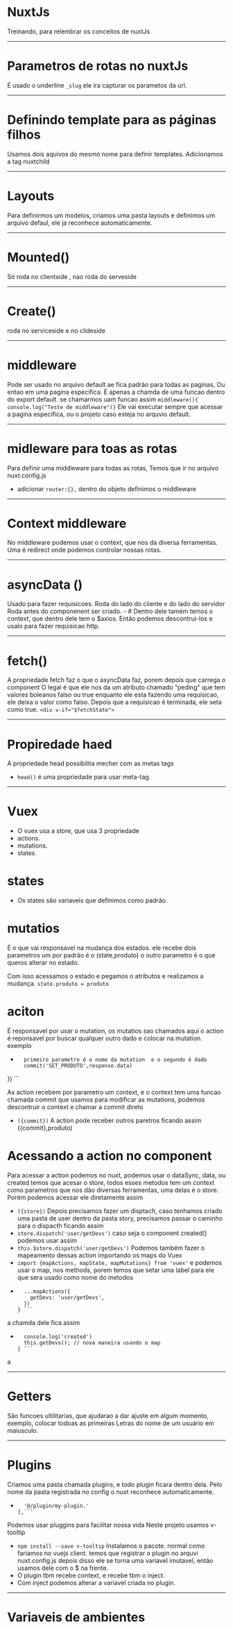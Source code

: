 # NuxtJs
Treinando, para relembrar os conceitos de nuxtJs

----------------------------------------------------------------------------

# Parametros de rotas no nuxtJs
É usado o underline ``` _slug ``` ele ira capturar os parametos da url.

----------------------------------------------------------------------------
# Definindo template para as páginas filhos
Usamos dois aquivos do mesmo nome para definir templates. Adicionamos a tag nuxtchild

----------------------------------------------------------------------------
# Layouts
Para definirmos um modelos, criamos uma pasta layouts
e definimos um arquivo defaul, ele ja reconhece automaticamente.

----------------------------------------------------------------------------
# Mounted() 
Só roda no clientside , nao roda do serveside


----------------------------------------------------------------------------
# Create()
 roda no serviceside e no clideside



----------------------------------------------------------------------------
# middleware
Pode ser usado no arquivo default ae fica padrão para todas as paginas,
Ou entao em uma pagina especifica. É apenas a chamda de uma funcao dentro do export default.
se chamarmos uam funcao assim ``` middleware(){ console.log("Teste de middleware")} ``` Ele vai executar sempre que acessar a pagina especifica, ou o projeto caso esteja no arquvio default.

----------------------------------------------------------------------------
# midleware para toas as rotas
Para definir uma middleware para todas as rotas,
Temos que ir no arquivo nuxt.config.js 
- adicionar ```router:{},``` dentro do objeto definimos o middleware

----------------------------------------------------------------------------
# Context middleware
No middleware podemos usar o context, que nos da diversa ferramentas.
Uma é redirect onde podemos controlar nossas rotas.

----------------------------------------------------------------------------
# asyncData ()
Usado para fazer requisicoes. Roda do lado do cliente e do lado do servidor
Roda antes do componenent ser criado.
    - # Dentro dele tamém temos o context, que dentro dele tem o $axios.
Então podemos descontrui-los e usalo para fazer requisicao http.

----------------------------------------------------------------------------
# fetch()
A propriedade fetch faz o que o asyncData faz, porem depois que carrega o component
O legal é que ele nos da um atributo chamado "peding" que tem valores boleanos falso ou true
enquanto ele esta fazendo uma requisicao, ele deixa o valor como falso.
Depois que a requisicao é terminada, ele seta como true.
```<div v-if="$fetchState"> ```

-----------------------------------------------------------------------------
# Propiredade haed
A propriedade head possibilita mecher com as metas tags
- ``` head() ``` é uma propriedade para usar meta-tag.

------------------------------------------------------------------------ 

# Vuex
- O vuex usa a store, que usa 3 propriedade
- actions.
- mutations.
- states.

# states
- Os states são variaveis que definimos como padrão.

# mutatios
É o que vai responsavel na mudança dos estados.
ele recebe dois parametros um por padrão é o (state,produto)
o outro parametro é o que queros alterar no estado.

Com isso acessamos o estado e pegamos o atributos e realizamos a mudança.
``` state.produto = produto ```

# aciton
É responsavel por usar o mutation, os mutatios sao chamados aqui
o action é reponsavel por buscar qualquer outro dado e colocar na mutation.
exemplo 
- ``` axios.get('https://jsonplaceholder.typicode.com/users').then(response => {
    primeiro parametro é o nome da mutation  e o segundo é dado
    commit('SET_PRODUTO',response.data)
}) ```

As action recebem por parametro um context, e o context tem uma funcao chamada commit
que usamos para modificar as mutations, podemos descontruir o context e chamar a commit direto
- ``` ({commit}) ```
A action pode receber outros paretros ficando assim
({commit},produto)

# Acessando a action no component
 Para acessar a action podemos no nuxt, podemos usar o dataSync, data, ou created
temos que acesar o store, todos esses metodos tem um context como parametros que nos
dão diversas ferramentas, uma delas é o store. Porém podemos acessar ele diretamente assim
- ``` ({store}) ```
Depois precisamos fazer um disptach, caso tenhamos criado uma pasta de user dentro da pasta story, precisamos passar o caminho para o dispacth
ficando assim 
- ``` store.dispatch('user/getDevs') ``` 
 caso seja o component created() podemos usar assim
- ``` this.$store.dispatch('user/getDevs') ```
Podemos também fazer o mapeamento dessas action importando os maps do Vuex
- ``` import {mapActions, mapState, mapMutations} from 'vuex' ``` 
e podemos usar o map, nos methods, porem temos que setar uma label para ele que sera usado
como nome do metodos
- ```methods: {
    ...mapActions({
      getDevs: 'user/getDevs',
    })
  } ```

a chamda dele fica assim
- ```created() {
    console.log('created')
    this.getDevs(); // nova maneira usando o map
  } ``` 
a

------------------------------------------------------------------------
# Getters
São funcoes ultilitarias, que ajudarao a dar ajuste
em algum momento, exemplo, colocar todoas as primeiras
Letras do nome de um usuário em maiusculo.

-------------------------------------------------------------------

# Plugins
Criamos uma pasta chamada plugins, e todo plugin ficara dentro dela.
Pelo nome da pasta registrada no config o nuxt reconhece automaticamente.
- ```  plugins: [
    '@/plugin/my-plugin.'
  ],```
Podemos usar pluggins para facilitar nossa vida
Neste projeto usamos v-tooltip
- ``` npm install --save v-tooltip ```
Instalamos o pacote. normal como fariamos no vuejs client.
temos que registrar o plugin no arquvi nuxt.config.js
depois disso ele se torna uma variavel imutavel, então usamos dele com o $ na frente.
- O plugin tbm recebe context, e recebe tbm o inject.
- Com inject podemos alterar a variavel criada no plugin.

-------------------------------------------------

# Variaveis  de ambientes
